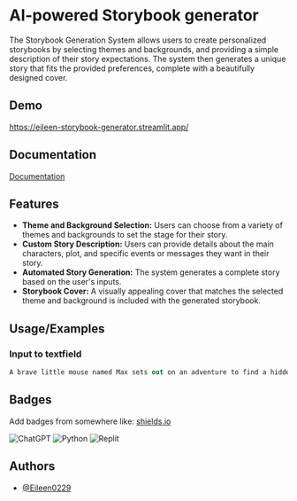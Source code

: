 
# AI-powered Storybook generator
The Storybook Generation System allows users to create personalized storybooks by selecting themes and backgrounds, and providing a simple description of their story expectations. The system then generates a unique story that fits the provided preferences, complete with a beautifully designed cover.
## Demo

https://eileen-storybook-generator.streamlit.app/
## Documentation

[Documentation](https://linktodocumentation)


## Features

- **Theme and Background Selection:** Users can choose from a variety of themes and backgrounds to set the stage for their story.
- **Custom Story Description:** Users can provide details about the main characters, plot, and specific events or messages they want in their story.
- **Automated Story Generation:** The system generates a complete story based on the user's inputs.
- **Storybook Cover:** A visually appealing cover that matches the selected theme and background is included with the generated storybook.

## Usage/Examples
### Input to textfield
```csharp
A brave little mouse named Max sets out on an adventure to find a hidden treasure in the Enchanted Forest. Along the way, he meets various magical creatures who help him on his journey. Max learns valuable lessons about courage and friendship.

```


## Badges

Add badges from somewhere like: [shields.io](https://shields.io/)

![ChatGPT](https://img.shields.io/badge/chatGPT-74aa9c?style=for-the-badge&logo=openai&logoColor=white)
![Python](https://img.shields.io/badge/python-3670A0?style=for-the-badge&logo=python&logoColor=ffdd54)
![Replit](https://img.shields.io/badge/Replit-DD1200?style=for-the-badge&logo=Replit&logoColor=white)


## Authors

- [@Eileen0229](https://github.com/Eileen0229)

